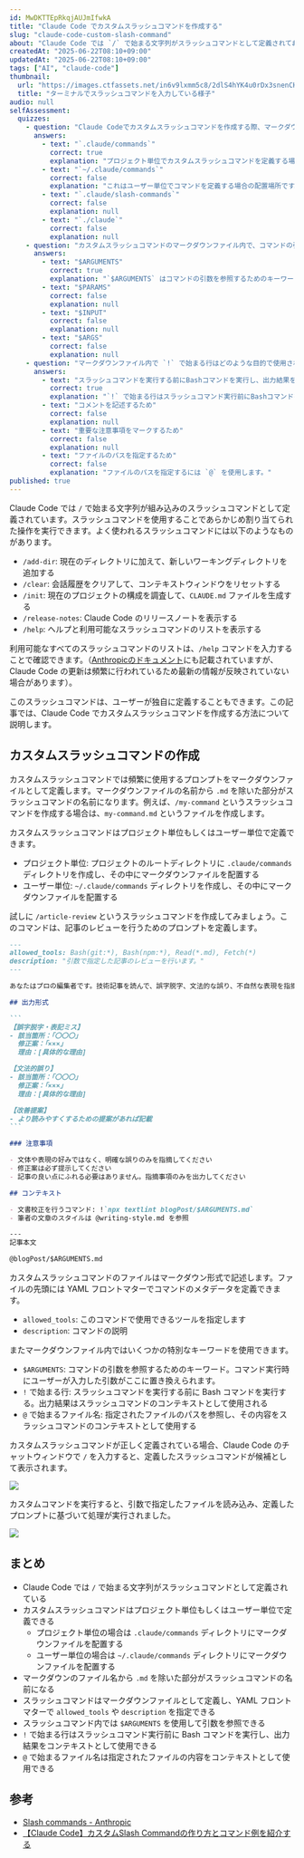 ```yaml
---
id: MwDKTTEpRkqjAUJmIfwkA
title: "Claude Code でカスタムスラッシュコマンドを作成する"
slug: "claude-code-custom-slash-command"
about: "Claude Code では `/` で始まる文字列がスラッシュコマンドとして定義されておりあらかじめ割り当てられた操作を実行できます。スラッシュコマンドはユーザーが独自に定義することもできます。この記事では、Claude Code でカスタムスラッシュコマンドを作成する方法について説明します。"
createdAt: "2025-06-22T08:10+09:00"
updatedAt: "2025-06-22T08:10+09:00"
tags: ["AI", "claude-code"]
thumbnail:
  url: "https://images.ctfassets.net/in6v9lxmm5c8/2dlS4hYK4u0rDx3snenCHT/b6fe043d8582c9b4b8a60c59609a56bf/claude_code_thumbnail.svg"
  title: "ターミナルでスラッシュコマンドを入力している様子"
audio: null
selfAssessment:
  quizzes:
    - question: "Claude Codeでカスタムスラッシュコマンドを作成する際、マークダウンファイルをどこに配置すればプロジェクト単位でコマンドを定義できますか？"
      answers:
        - text: "`.claude/commands`"
          correct: true
          explanation: "プロジェクト単位でカスタムスラッシュコマンドを定義する場合は、プロジェクトのルートディレクトリに `.claude/commands` ディレクトリを作成し、その中にマークダウンファイルを配置します。"
        - text: "`~/.claude/commands`"
          correct: false
          explanation: "これはユーザー単位でコマンドを定義する場合の配置場所です。"
        - text: "`.claude/slash-commands`"
          correct: false
          explanation: null
        - text: "`./claude`"
          correct: false
          explanation: null
    - question: "カスタムスラッシュコマンドのマークダウンファイル内で、コマンドの引数を参照するために使用するキーワードは何ですか？"
      answers:
        - text: "$ARGUMENTS"
          correct: true
          explanation: "`$ARGUMENTS` はコマンドの引数を参照するためのキーワードで、コマンド実行時にユーザーが入力した引数がここに置き換えられます。"
        - text: "$PARAMS"
          correct: false
          explanation: null
        - text: "$INPUT"
          correct: false
          explanation: null
        - text: "$ARGS"
          correct: false
          explanation: null
    - question: "マークダウンファイル内で `!` で始まる行はどのような目的で使用されますか？"
      answers:
        - text: "スラッシュコマンドを実行する前にBashコマンドを実行し、出力結果をスラッシュコマンドのコンテキストとして使用する"
          correct: true
          explanation: "`!` で始まる行はスラッシュコマンド実行前にBashコマンドを実行し、その出力結果をコンテキストとして使用できます。"
        - text: "コメントを記述するため"
          correct: false
          explanation: null
        - text: "重要な注意事項をマークするため"
          correct: false
          explanation: null
        - text: "ファイルのパスを指定するため"
          correct: false
          explanation: "ファイルのパスを指定するには `@` を使用します。"
published: true
---
```

Claude Code では `/` で始まる文字列が組み込みのスラッシュコマンドとして定義されています。スラッシュコマンドを使用することであらかじめ割り当てられた操作を実行できます。よく使われるスラッシュコマンドには以下のようなものがあります。

- `/add-dir`: 現在のディレクトリに加えて、新しいワーキングディレクトリを追加する
- `/clear`: 会話履歴をクリアして、コンテキストウィンドウをリセットする
- `/init`: 現在のプロジェクトの構成を調査して、`CLAUDE.md` ファイルを生成する
- `/release-notes`: Claude Code のリリースノートを表示する
- `/help`: ヘルプと利用可能なスラッシュコマンドのリストを表示する

利用可能なすべてのスラッシュコマンドのリストは、`/help` コマンドを入力することで確認できます。（[Anthropicのドキュメント](https://docs.anthropic.com/en/docs/claude-code/slash-commands)にも記載されていますが、Claude Code の更新は頻繁に行われているため最新の情報が反映されていない場合があります）。

このスラッシュコマンドは、ユーザーが独自に定義することもできます。この記事では、Claude Code でカスタムスラッシュコマンドを作成する方法について説明します。

## カスタムスラッシュコマンドの作成

カスタムスラッシュコマンドでは頻繁に使用するプロンプトをマークダウンファイルとして定義します。マークダウンファイルの名前から `.md` を除いた部分がスラッシュコマンドの名前になります。例えば、`/my-command` というスラッシュコマンドを作成する場合は、`my-command.md` というファイルを作成します。

カスタムスラッシュコマンドはプロジェクト単位もしくはユーザー単位で定義できます。

- プロジェクト単位: プロジェクトのルートディレクトリに `.claude/commands` ディレクトリを作成し、その中にマークダウンファイルを配置する
- ユーザー単位: `~/.claude/commands` ディレクトリを作成し、その中にマークダウンファイルを配置する

試しに `/article-review` というスラッシュコマンドを作成してみましょう。このコマンドは、記事のレビューを行うためのプロンプトを定義します。

~~~.claude/commands/article-review.md
---
allowed_tools: Bash(git:*), Bash(npm:*), Read(*.md), Fetch(*)
description: "引数で指定した記事のレビューを行います。"
---

あなたはプロの編集者です。技術記事を読んで、誤字脱字、文法的な誤り、不自然な表現を指摘してください。

## 出力形式

```
【誤字脱字・表記ミス】
- 該当箇所：「〇〇〇」
  修正案：「×××」
  理由：[具体的な理由]

【文法的誤り】
- 該当箇所：「〇〇〇」
  修正案：「×××」
  理由：[具体的な理由]

【改善提案】
- より読みやすくするための提案があれば記載
```

### 注意事項

- 文体や表現の好みではなく、明確な誤りのみを指摘してください
- 修正案は必ず提示してください
- 記事の良い点にふれる必要はありません。指摘事項のみを出力してください

## コンテキスト

- 文書校正を行うコマンド: !`npx textlint blogPost/$ARGUMENTS.md`
- 筆者の文章のスタイルは @writing-style.md を参照

---
記事本文

@blogPost/$ARGUMENTS.md
~~~

カスタムスラッシュコマンドのファイルはマークダウン形式で記述します。ファイルの先頭には YAML フロントマターでコマンドのメタデータを定義できます。

- `allowed_tools`: このコマンドで使用できるツールを指定します
- `description`: コマンドの説明

またマークダウンファイル内ではいくつかの特別なキーワードを使用できます。

- `$ARGUMENTS`: コマンドの引数を参照するためのキーワード。コマンド実行時にユーザーが入力した引数がここに置き換えられます。
- `!` で始まる行: スラッシュコマンドを実行する前に Bash コマンドを実行する。出力結果はスラッシュコマンドのコンテキストとして使用される
- `@` で始まるファイル名: 指定されたファイルのパスを参照し、その内容をスラッシュコマンドのコンテキストとして使用する

カスタムスラッシュコマンドが正しく定義されている場合、Claude Code のチャットウィンドウで `/` を入力すると、定義したスラッシュコマンドが候補として表示されます。

![](https://images.ctfassets.net/in6v9lxmm5c8/4ot4s70JXrwYZrtXNRCyaM/3630ed5281cd7aaeecee365a40fae332/%C3%A3__%C3%A3__%C3%A3_%C2%AA%C3%A3__%C3%A3__%C3%A3__%C3%A3__%C3%A3__%C3%A3___2025-06-22_9.07.18.png)

カスタムコマンドを実行すると、引数で指定したファイルを読み込み、定義したプロンプトに基づいて処理が実行されました。

![](https://images.ctfassets.net/in6v9lxmm5c8/7vJCHfcSnwZeWVnQZSgwE6/8e9b9c798ce0778ac30c9cb73f550427/%C3%A3__%C3%A3__%C3%A3_%C2%AA%C3%A3__%C3%A3__%C3%A3__%C3%A3__%C3%A3__%C3%A3___2025-06-22_9.21.43.png)

## まとめ

- Claude Code では `/` で始まる文字列がスラッシュコマンドとして定義されている
- カスタムスラッシュコマンドはプロジェクト単位もしくはユーザー単位で定義できる
  - プロジェクト単位の場合は `.claude/commands` ディレクトリにマークダウンファイルを配置する
  - ユーザー単位の場合は `~/.claude/commands` ディレクトリにマークダウンファイルを配置する
- マークダウンのファイル名から `.md` を除いた部分がスラッシュコマンドの名前になる
- スラッシュコマンドはマークダウンファイルとして定義し、YAML フロントマターで `allowed_tools` や `description` を指定できる
- スラッシュコマンド内では `$ARGUMENTS` を使用して引数を参照できる
- `!` で始まる行はスラッシュコマンド実行前に Bash コマンドを実行し、出力結果をコンテキストとして使用できる
- `@` で始まるファイル名は指定されたファイルの内容をコンテキストとして使用できる

## 参考

- [Slash commands - Anthropic](https://docs.anthropic.com/en/docs/claude-code/slash-commands)
- [【Claude Code】カスタムSlash Commandの作り方とコマンド例を紹介する](https://zenn.dev/oikon/articles/cb11b84f891228)
